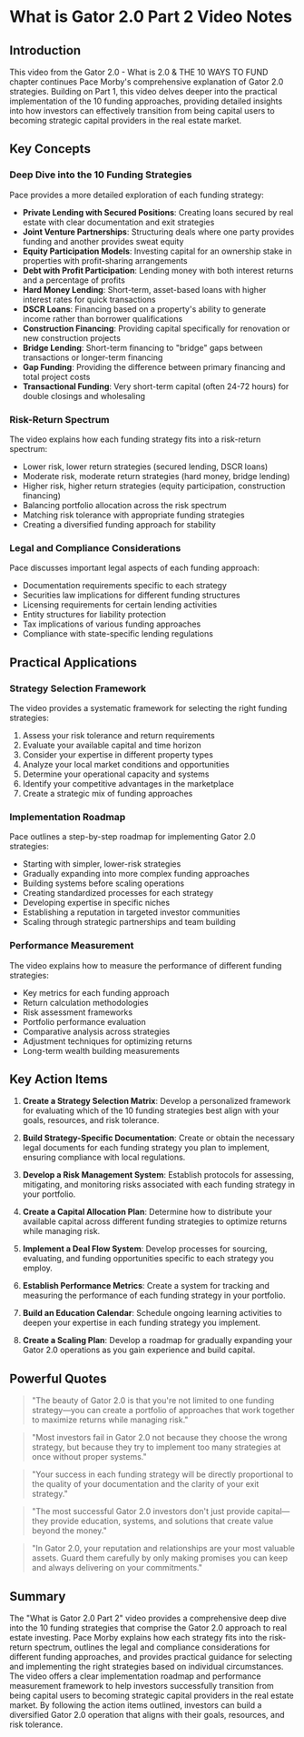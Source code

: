 # What is Gator 2.0 Part 2 Video Notes

## Introduction

This video from the Gator 2.0 - What is 2.0 & THE 10 WAYS TO FUND chapter continues Pace Morby's comprehensive explanation of Gator 2.0 strategies. Building on Part 1, this video delves deeper into the practical implementation of the 10 funding approaches, providing detailed insights into how investors can effectively transition from being capital users to becoming strategic capital providers in the real estate market.

## Key Concepts

### Deep Dive into the 10 Funding Strategies

Pace provides a more detailed exploration of each funding strategy:
- **Private Lending with Secured Positions**: Creating loans secured by real estate with clear documentation and exit strategies
- **Joint Venture Partnerships**: Structuring deals where one party provides funding and another provides sweat equity
- **Equity Participation Models**: Investing capital for an ownership stake in properties with profit-sharing arrangements
- **Debt with Profit Participation**: Lending money with both interest returns and a percentage of profits
- **Hard Money Lending**: Short-term, asset-based loans with higher interest rates for quick transactions
- **DSCR Loans**: Financing based on a property's ability to generate income rather than borrower qualifications
- **Construction Financing**: Providing capital specifically for renovation or new construction projects
- **Bridge Lending**: Short-term financing to "bridge" gaps between transactions or longer-term financing
- **Gap Funding**: Providing the difference between primary financing and total project costs
- **Transactional Funding**: Very short-term capital (often 24-72 hours) for double closings and wholesaling

### Risk-Return Spectrum

The video explains how each funding strategy fits into a risk-return spectrum:
- Lower risk, lower return strategies (secured lending, DSCR loans)
- Moderate risk, moderate return strategies (hard money, bridge lending)
- Higher risk, higher return strategies (equity participation, construction financing)
- Balancing portfolio allocation across the risk spectrum
- Matching risk tolerance with appropriate funding strategies
- Creating a diversified funding approach for stability

### Legal and Compliance Considerations

Pace discusses important legal aspects of each funding approach:
- Documentation requirements specific to each strategy
- Securities law implications for different funding structures
- Licensing requirements for certain lending activities
- Entity structures for liability protection
- Tax implications of various funding approaches
- Compliance with state-specific lending regulations

## Practical Applications

### Strategy Selection Framework

The video provides a systematic framework for selecting the right funding strategies:
1. Assess your risk tolerance and return requirements
2. Evaluate your available capital and time horizon
3. Consider your expertise in different property types
4. Analyze your local market conditions and opportunities
5. Determine your operational capacity and systems
6. Identify your competitive advantages in the marketplace
7. Create a strategic mix of funding approaches

### Implementation Roadmap

Pace outlines a step-by-step roadmap for implementing Gator 2.0 strategies:
- Starting with simpler, lower-risk strategies
- Gradually expanding into more complex funding approaches
- Building systems before scaling operations
- Creating standardized processes for each strategy
- Developing expertise in specific niches
- Establishing a reputation in targeted investor communities
- Scaling through strategic partnerships and team building

### Performance Measurement

The video explains how to measure the performance of different funding strategies:
- Key metrics for each funding approach
- Return calculation methodologies
- Risk assessment frameworks
- Portfolio performance evaluation
- Comparative analysis across strategies
- Adjustment techniques for optimizing returns
- Long-term wealth building measurements

## Key Action Items

1. **Create a Strategy Selection Matrix**: Develop a personalized framework for evaluating which of the 10 funding strategies best align with your goals, resources, and risk tolerance.

2. **Build Strategy-Specific Documentation**: Create or obtain the necessary legal documents for each funding strategy you plan to implement, ensuring compliance with local regulations.

3. **Develop a Risk Management System**: Establish protocols for assessing, mitigating, and monitoring risks associated with each funding strategy in your portfolio.

4. **Create a Capital Allocation Plan**: Determine how to distribute your available capital across different funding strategies to optimize returns while managing risk.

5. **Implement a Deal Flow System**: Develop processes for sourcing, evaluating, and funding opportunities specific to each strategy you employ.

6. **Establish Performance Metrics**: Create a system for tracking and measuring the performance of each funding strategy in your portfolio.

7. **Build an Education Calendar**: Schedule ongoing learning activities to deepen your expertise in each funding strategy you implement.

8. **Create a Scaling Plan**: Develop a roadmap for gradually expanding your Gator 2.0 operations as you gain experience and build capital.

## Powerful Quotes

> "The beauty of Gator 2.0 is that you're not limited to one funding strategy—you can create a portfolio of approaches that work together to maximize returns while managing risk."

> "Most investors fail in Gator 2.0 not because they choose the wrong strategy, but because they try to implement too many strategies at once without proper systems."

> "Your success in each funding strategy will be directly proportional to the quality of your documentation and the clarity of your exit strategy."

> "The most successful Gator 2.0 investors don't just provide capital—they provide education, systems, and solutions that create value beyond the money."

> "In Gator 2.0, your reputation and relationships are your most valuable assets. Guard them carefully by only making promises you can keep and always delivering on your commitments."

## Summary

The "What is Gator 2.0 Part 2" video provides a comprehensive deep dive into the 10 funding strategies that comprise the Gator 2.0 approach to real estate investing. Pace Morby explains how each strategy fits into the risk-return spectrum, outlines the legal and compliance considerations for different funding approaches, and provides practical guidance for selecting and implementing the right strategies based on individual circumstances. The video offers a clear implementation roadmap and performance measurement framework to help investors successfully transition from being capital users to becoming strategic capital providers in the real estate market. By following the action items outlined, investors can build a diversified Gator 2.0 operation that aligns with their goals, resources, and risk tolerance.
